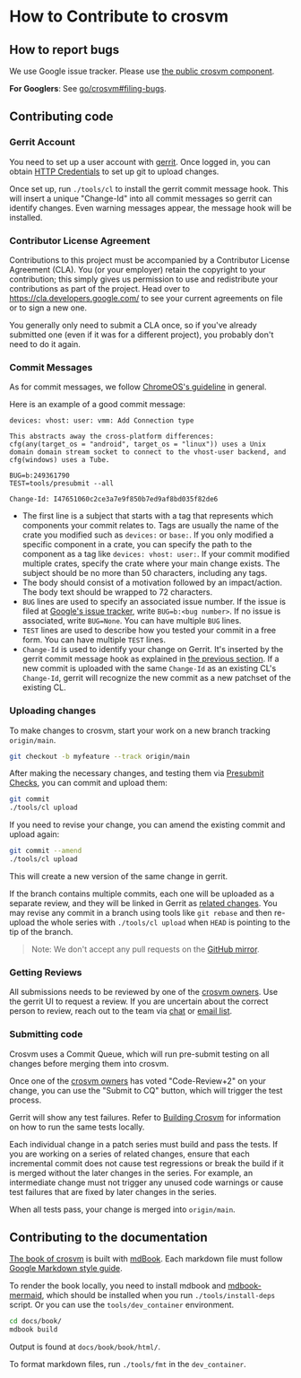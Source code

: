 # How to Contribute to crosvm

## How to report bugs

We use Google issue tracker. Please use
[the public crosvm component](https://issuetracker.google.com/issues?q=status:open%20componentid:1161302).

**For Googlers**: See [go/crosvm#filing-bugs](https://goto.google.com/crosvm#filing-bugs).

## Contributing code

### Gerrit Account

You need to set up a user account with [gerrit](https://chromium-review.googlesource.com/). Once
logged in, you can obtain
[HTTP Credentials](https://chromium-review.googlesource.com/settings/#HTTPCredentials) to set up git
to upload changes.

Once set up, run `./tools/cl` to install the gerrit commit message hook. This will insert a unique
"Change-Id" into all commit messages so gerrit can identify changes. Even warning messages appear,
the message hook will be installed.

### Contributor License Agreement

Contributions to this project must be accompanied by a Contributor License Agreement (CLA). You (or
your employer) retain the copyright to your contribution; this simply gives us permission to use and
redistribute your contributions as part of the project. Head over to
<https://cla.developers.google.com/> to see your current agreements on file or to sign a new one.

You generally only need to submit a CLA once, so if you've already submitted one (even if it was for
a different project), you probably don't need to do it again.

### Commit Messages

As for commit messages, we follow
[ChromeOS's guideline](https://chromium.googlesource.com/chromiumos/docs/+/HEAD/contributing.md#commit-messages)
in general.

Here is an example of a good commit message:

```
devices: vhost: user: vmm: Add Connection type

This abstracts away the cross-platform differences:
cfg(any(target_os = "android", target_os = "linux")) uses a Unix
domain domain stream socket to connect to the vhost-user backend, and
cfg(windows) uses a Tube.

BUG=b:249361790
TEST=tools/presubmit --all

Change-Id: I47651060c2ce3a7e9f850b7ed9af8bd035f82de6
```

- The first line is a subject that starts with a tag that represents which components your commit
  relates to. Tags are usually the name of the crate you modified such as `devices:` or `base:`. If
  you only modified a specific component in a crate, you can specify the path to the component as a
  tag like `devices: vhost: user:`. If your commit modified multiple crates, specify the crate where
  your main change exists. The subject should be no more than 50 characters, including any tags.
- The body should consist of a motivation followed by an impact/action. The body text should be
  wrapped to 72 characters.
- `BUG` lines are used to specify an associated issue number. If the issue is filed at
  [Google's issue tracker](https://issuetracker.google.com/), write `BUG=b:<bug number>`. If no
  issue is associated, write `BUG=None`. You can have multiple `BUG` lines.
- `TEST` lines are used to describe how you tested your commit in a free form. You can have multiple
  `TEST` lines.
- `Change-Id` is used to identify your change on Gerrit. It's inserted by the gerrit commit message
  hook as explained in
  [the previous section](https://crosvm.dev/book/contributing/index.html#gerrit-account). If a new
  commit is uploaded with the same `Change-Id` as an existing CL's `Change-Id`, gerrit will
  recognize the new commit as a new patchset of the existing CL.

### Uploading changes

To make changes to crosvm, start your work on a new branch tracking `origin/main`.

```bash
git checkout -b myfeature --track origin/main
```

After making the necessary changes, and testing them via
[Presubmit Checks](https://crosvm.dev/book/building_crosvm.html#presubmit-checks), you can commit
and upload them:

```bash
git commit
./tools/cl upload
```

If you need to revise your change, you can amend the existing commit and upload again:

```bash
git commit --amend
./tools/cl upload
```

This will create a new version of the same change in gerrit.

If the branch contains multiple commits, each one will be uploaded as a separate review, and they
will be linked in Gerrit as [related changes]. You may revise any commit in a branch using tools
like `git rebase` and then re-upload the whole series with `./tools/cl upload` when `HEAD` is
pointing to the tip of the branch.

> Note: We don't accept any pull requests on the [GitHub mirror].

### Getting Reviews

All submissions needs to be reviewed by one of the [crosvm owners]. Use the gerrit UI to request a
review. If you are uncertain about the correct person to review, reach out to the team via
[chat](https://matrix.to/#/#crosvm:matrix.org) or
[email list](https://groups.google.com/a/chromium.org/g/crosvm-dev).

### Submitting code

Crosvm uses a Commit Queue, which will run pre-submit testing on all changes before merging them
into crosvm.

Once one of the [crosvm owners] has voted "Code-Review+2" on your change, you can use the "Submit to
CQ" button, which will trigger the test process.

Gerrit will show any test failures. Refer to
[Building Crosvm](https://crosvm.dev/book/building_crosvm.html) for information on how to run the
same tests locally.

Each individual change in a patch series must build and pass the tests. If you are working on a
series of related changes, ensure that each incremental commit does not cause test regressions or
break the build if it is merged without the later changes in the series. For example, an
intermediate change must not trigger any unused code warnings or cause test failures that are fixed
by later changes in the series.

When all tests pass, your change is merged into `origin/main`.

## Contributing to the documentation

[The book of crosvm] is built with [mdBook]. Each markdown file must follow
[Google Markdown style guide].

To render the book locally, you need to install mdbook and [mdbook-mermaid], which should be
installed when you run `./tools/install-deps` script. Or you can use the `tools/dev_container`
environment.

```sh
cd docs/book/
mdbook build
```

Output is found at `docs/book/book/html/`.

To format markdown files, run `./tools/fmt` in the `dev_container`.

[crosvm owners]: https://chromium.googlesource.com/crosvm/crosvm/+/HEAD/OWNERS
[github mirror]: https://github.com/google/crosvm
[google markdown style guide]: https://github.com/google/styleguide/blob/gh-pages/docguide/style.md
[mdbook]: https://rust-lang.github.io/mdBook/
[mdbook-mermaid]: https://github.com/badboy/mdbook-mermaid
[related changes]: https://gerrit-review.googlesource.com/Documentation/user-review-ui.html#related-changes
[the book of crosvm]: https://crosvm.dev/book/
